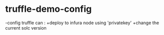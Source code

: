 # truffle-demo-config
-config truffle can : 
    +deploy to infura node using 'privatekey'
    +change the current solc version
